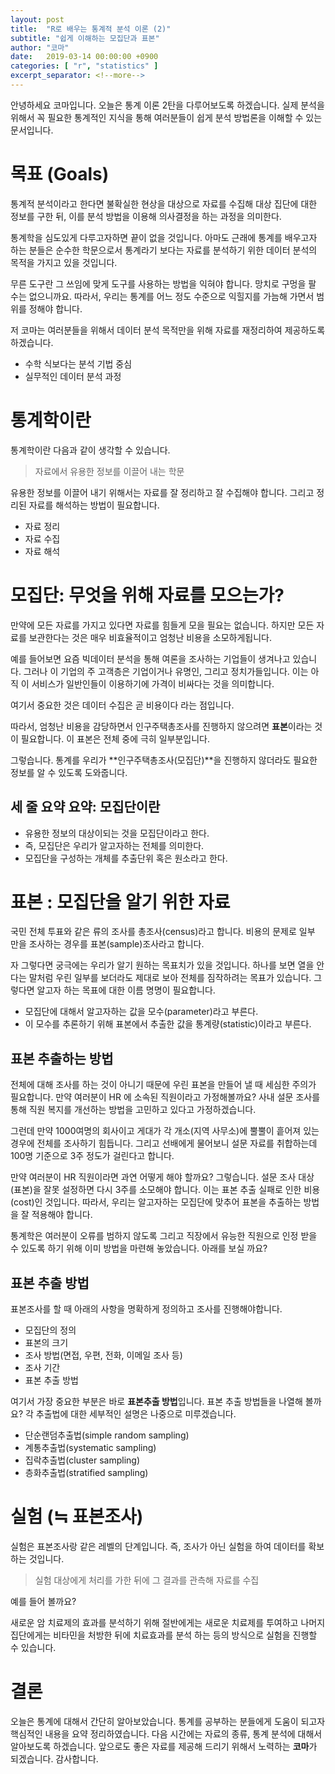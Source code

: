 ```yaml
---
layout: post
title:  "R로 배우는 통계적 분석 이론 (2)"
subtitle: "쉽게 이해하는 모집단과 표본"
author: "코마"
date:   2019-03-14 00:00:00 +0900
categories: [ "r", "statistics" ]
excerpt_separator: <!--more-->
---
```


안녕하세요 코마입니다. 오늘은 통계 이론 2탄을 다루어보도록 하겠습니다. 실제 분석을 위해서 꼭 필요한 통계적인 지식을 통해 여러분들이 쉽게 분석 방법론을 이해할 수 있는 문서입니다.

<!--more-->

# 목표 (Goals)

통계적 분석이라고 한다면 불확실한 현상을 대상으로 자료를 수집해 대상 집단에 대한 정보를 구한 뒤, 이를 분석 방법을 이용해 의사결정을 하는 과정을 의미한다. 



통계학을 심도있게 다루고자하면 끝이 없을 것입니다. 아마도 근래에 통계를 배우고자 하는 분들은 순수한 학문으로서 통계라기 보다는 자료를 분석하기 위한 데이터 분석의 목적을 가지고 있을 것입니다.

무른 도구란 그 쓰임에 맞게 도구를 사용하는 방법을 익혀야 합니다. 망치로 구멍을 팔 수는 없으니까요. 따라서, 우리는 통계를 어느 정도 수준으로 익힐지를 가늠해 가면서 범위를 정해야 합니다.

저 코마는 여러분들을 위해서 데이터 분석 목적만을 위해 자료를 재정리하여 제공하도록 하겠습니다.

- 수학 식보다는 분석 기법 중심
- 실무적인 데이터 분석 과정

# 통계학이란

통계학이란 다음과 같이 생각할 수 있습니다.

> 자료에서 유용한 정보를 이끌어 내는 학문

유용한 정보를 이끌어 내기 위해서는 자료를 잘 정리하고 잘 수집해야 합니다. 그리고 정리된 자료를 해석하는 방법이 필요합니다.

- 자료 정리
- 자료 수집
- 자료 해석

# 모집단: 무엇을 위해 자료를 모으는가?

만약에 모든 자료를 가지고 있다면 자료를 힘들게 모을 필요는 없습니다. 하지만 모든 자료를 보관한다는 것은 매우 비효율적이고 엄청난 비용을 소모하게됩니다.

예를 들어보면 요즘 빅데이터 분석을 통해 여론을 조사하는 기업들이 생겨나고 있습니다. 그러나 이 기업의 주 고객층은 기업이거나 유명인, 그리고 정치가들입니다. 이는 아직 이 서비스가 일반인들이 이용하기에 가격이 비싸다는 것을 의미합니다.

여기서 중요한 것은 데이터 수집은 곧 비용이다 라는 점입니다.

따라서, 엄청난 비용을 감당하면서 인구주택총조사를 진행하지 않으려면 **표본**이라는 것이 필요합니다. 이 표본은 전체 중에 극히 일부분입니다.

그렇습니다. 통계를 우리가 **인구주택총조사(모집단)**을 진행하지 않더라도 필요한 정보를 알 수 있도록 도와줍니다.

## 세 줄 요약 요약: 모집단이란

- 유용한 정보의 대상이되는 것을 모집단이라고 한다.  
- 즉, 모집단은 우리가 알고자하는 전체를 의미한다.
- 모집단을 구성하는 개체를 추출단위 혹은 원소라고 한다.

# 표본 : 모집단을 알기 위한 자료

국민 전체 투표와 같은 류의 조사를 총조사(census)라고 합니다. 비용의 문제로 일부 만을 조사하는 경우를 표본(sample)조사라고 합니다.

자 그렇다면 궁극에는 우리가 알기 원하는 목표치가 있을 것입니다. 하나를 보면 열을 안다는 말처럼 우린 일부를 보더라도 제대로 보아 전체를 짐작하려는 목표가 있습니다. 그렇다면 알고자 하는 목표에 대한 이름 명명이 필요합니다.

- 모집단에 대해서 알고자하는 값을 모수(parameter)라고 부른다.
- 이 모수를 추론하기 위해 표본에서 추출한 값을 통계량(statistic)이라고 부른다.

## 표본 추출하는 방법

전체에 대해 조사를 하는 것이 아니기 때문에 우린 표본을 만들어 낼 때 세심한 주의가 필요합니다. 만약 여러분이 HR 에 소속된 직원이라고 가정해볼까요? 사내 설문 조사를 통해 직원 복지를 개선하는 방법을 고민하고 있다고 가정하겠습니다.

그런데 만약 1000여명의 회사이고 게대가 각 개소(지역 사무소)에 뿔뿔이 흩어져 있는 경우에 전체를 조사하기 힘듭니다. 그리고 선배에게 물어보니 설문 자료를 취합하는데 100명 기준으로 3주 정도가 걸린다고 합니다.

만약 여러분이 HR 직원이라면 과연 어떻게 해야 할까요? 그렇습니다. 설문 조사 대상(표본)을 잘못 설정하면 다시 3주를 소모해야 합니다. 이는 표본 추출 실패로 인한 비용(cost)인 것입니다. 따라서, 우리는 알고자하는 모집단에 맞추어 표본을 추출하는 방법을 잘 적용해야 합니다.

통계학은 여러분이 오류를 범하지 않도록 그리고 직장에서 유능한 직원으로 인정 받을 수 있도록 하기 위해 이미 방법을 마련해 놓았습니다. 아래를 보실 까요?

## 표본 추출 방법

표본조사를 할 때 아래의 사항을 명확하게 정의하고 조사를 진행해야합니다.

- 모집단의 정의
- 표본의 크기
- 조사 방법(면접, 우편, 전화, 이메일 조사 등)
- 조사 기간
- 표본 추출 방법

여기서 가장 중요한 부분은 바로 **표본추출 방법**입니다. 표본 추출 방법들을 나열해 볼까요? 각 추출법에 대한 세부적인 설명은 나중으로 미루겠습니다. 

- 단순랜덤추출법(simple random sampling)
- 계통추출법(systematic sampling)
- 집락추출법(cluster sampling)
- 층화추출법(stratified sampling)

# 실험 (≒ 표본조사)

실험은 표본조사랑 같은 레벨의 단계입니다. 즉, 조사가 아닌 실험을 하여 데이터를 확보하는 것입니다. 

> 실험 대상에게 처리를 가한 뒤에 그 결과를 관측해 자료를 수집

예를 들어 볼까요?

새로운 암 치료제의 효과를 분석하기 위해 절반에게는 새로운 치료제를 투여하고 나머지 집단에게는 비타민을 처방한 뒤에 치료효과를 분석 하는 등의 방식으로 실험을 진행할 수 있습니다.

# 결론

오늘은 통계에 대해서 간단히 알아보았습니다. 통계를 공부하는 분들에게 도움이 되고자 핵심적인 내용을 요약 정리하였습니다. 다음 시간에는 자료의 종류, 통계 분석에 대해서 알아보도록 하겠습니다. 앞으로도 좋은 자료를 제공해 드리기 위해서 노력하는 **코마**가 되겠습니다. 감사합니다.